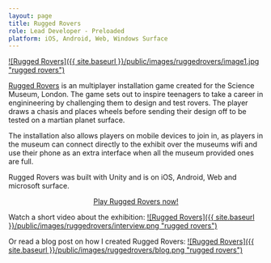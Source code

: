 ```yaml
---
layout: page
title: Rugged Rovers
role: Lead Developer - Preloaded
platform: iOS, Android, Web, Windows Surface
---
```


<a href="http://www.sciencemuseum.org.uk/online_science/games/rugged-rovers.aspx">![Rugged Rovers]({{ site.baseurl }}/public/images/ruggedrovers/image1.jpg "rugged rovers")</a>

[Rugged Rovers](http://www.sciencemuseum.org.uk/online_science/games/rugged-rovers.aspx) is an multiplayer installation game created for the Science Museum, London. The game sets out to inspire teenagers to take a career in enginineering by challenging them to design and test rovers. The player draws a chasis and places wheels before sending their design off to be tested on a martian planet surface. 

The installation also allows players on mobile devices to join in, as players in the museum can connect directly to the exhibit over the museums wifi and use their phone as an extra interface when all the museum provided ones are full.

Rugged Rovers was built with Unity and is on iOS, Android, Web and microsoft surface.

<center>
<a href="http://www.sciencemuseum.org.uk/online_science/games/rugged-rovers.aspx">Play Rugged Rovers now!</a>
</center>

Watch a short video about the exhibition:
<a href="https://vimeo.com/125798561">![Rugged Rovers]({{ site.baseurl }}/public/images/ruggedrovers/interview.png "rugged rovers")</a>

Or read a blog post on how I created Rugged Rovers:
<a href="http://preloaded.com/the-making-of-rugged-rovers/">![Rugged Rovers]({{ site.baseurl }}/public/images/ruggedrovers/blog.png "rugged rovers")</a>